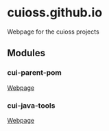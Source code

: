 # cuioss.github.io

Webpage for the cuioss projects

## Modules

### cui-parent-pom

[Webpage](https://cuioss.github.io/cui-parent-pom/index.html) 

### cui-java-tools

[Webpage](https://cuioss.github.io/cui-java-tools/index.html) 